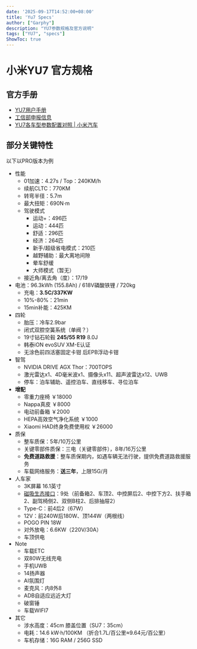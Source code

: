 ```yaml
---
date: '2025-09-17T14:52:00+08:00'
title: 'Yu7 Specs'
author: ["Garphy"]
description: "YU7参数规格及官方说明"
tags: ["YU7", "specs"]
ShowToc: true
---
```

# 小米YU7 官方规格

## 官方手册
- [YU7用户手册](https://user-manual-phone.api.xiaomiev.com/index.html?model=YU7&hideNavBar=true&time=20250711&fp=%2Fogc)
- [工信部申报信息](https://www.miit.gov.cn/datainfo/dljdclscqyjcpgg054894/xcpgs397/art/2025/art_d11ff376bc764853b1cb4c65f0221022.html)
- [YU7各车型参数配置对照 | 小米汽车](https://www.xiaomiev.com/car-config)

## 部分关键特性
以下以PRO版本为例
- 性能
	- 01加速：4.27s / Top：240KM/h
	- 续航CLTC：770KM
	- 转弯半径：5.7m
	- 最大扭矩：690N·m
	- 驾驶模式
		- 运动+：496匹
		- 运动：444匹
		- 舒适：296匹
		- 经济：264匹
		- 新手/超级省电模式：210匹
		- 越野辅助：最大离地间隙
		- 晕车舒缓
		- 大师模式（暂无）
	- 接近角/离去角（度）：17/19
- 电池：96.3kWh (155.8Ah) / 618V磷酸铁锂 / 720kg
	- 充电：**3.5C/337KW**
	- 10%-80%：21min
	- 15min补能：425KM
- 四轮
	- 胎压：冷车2.9bar
	- 闭式双腔空簧系统（单阀？）
	- 19寸钻石轮毂 **245/55 R19** 8.0J
	- 韩泰iON evoSUV XM-E认证
	- 无涂色前四活塞固定卡钳 后EPB浮动卡钳
- 智驾
	- NVIDIA DRIVE AGX Thor：700TOPS
	- 激光雷达x1、4D毫米波x1、摄像头x11、超声波雷达x12、UWB
	- 停车：泊车辅助、遥控泊车、直线移车、寻位泊车
- **增配**
	- 零重力座椅 ￥18000
	- Nappa真皮 ￥8000
	- 电动前备箱 ￥2000
	- HEPA高效空气净化系统 ￥1000
	- Xiaomi HAD终身免费使用权 ￥26000
- 质保
	- 整车质保：5年/10万公里
	- 关键零部件质保：三电（关键零部件），8年/16万公里
	- **免费道路救援**：整车质保期内，如遇车辆无法行驶，提供免费道路救援服务
	- 车载网络服务：**送三年**，上限15G/月
- 人车家
	- 3K屏幕 16.1英寸
	- [磁吸生态接口](https://user-manual-phone.api.xiaomiev.com/index.html?model=YU7&hideNavBar=true&time=20250711&fp=%2Fogc)：9处（前备箱2、车顶2、中控屏后2、中控下方2、扶手箱2、副驾椅侧2、双侧B柱2、后排抽屉2）
	- Type-C：前4后2（67W）
	- 12V：前240W后180W、顶144W（两根线）
	- POGO PIN 18W
	- 对外放电：6.6KW（220V/30A）
	- 车顶供电
- Note
	- 车载ETC
	- 双80W无线充电
	- 手机UWB
	- 14扬声器
	- AI氛围灯
	- 麦克风：内8外8
	- ADB自适应远近大灯
	- 破窗锤
	- 车载WIFI7
- 其它
	- 涉水高度：45cm 膝盖位置（SU7：35cm）
	- 电耗：14.6 kW·h/100KM （折合1.7L/百公里≈9.64元/百公里）
	- 车机存储：16G RAM / 256G SSD